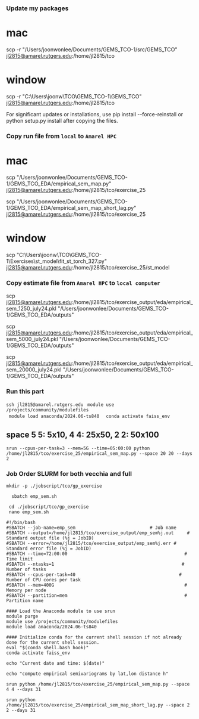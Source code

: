 ### Update my packages
# mac
scp -r "/Users/joonwonlee/Documents/GEMS_TCO-1/src/GEMS_TCO" jl2815@amarel.rutgers.edu:/home/jl2815/tco

# window
scp -r "C:\Users\joonw\TCO\GEMS_TCO-1\GEMS_TCO" jl2815@amarel.rutgers.edu:/home/jl2815/tco 

For significant updates or installations, use pip install --force-reinstall or python setup.py install after copying the files.

### Copy run file from ```local``` to ```Amarel HPC```
# mac
scp "/Users/joonwonlee/Documents/GEMS_TCO-1/GEMS_TCO_EDA/empirical_sem_map.py" jl2815@amarel.rutgers.edu:/home/jl2815/tco/exercise_25

scp "/Users/joonwonlee/Documents/GEMS_TCO-1/GEMS_TCO_EDA/empirical_sem_map_short_lag.py" jl2815@amarel.rutgers.edu:/home/jl2815/tco/exercise_25

# window
scp "C:\Users\joonw\TCO\GEMS_TCO-1\Exercises\st_model\fit_st_torch_327.py" jl2815@amarel.rutgers.edu:/home/jl2815/tco/exercise_25/st_model

### Copy estimate file from ```Amarel HPC``` to ```local computer```

scp jl2815@amarel.rutgers.edu:/home/jl2815/tco/exercise_output/eda/empirical_sem_1250_july24.pkl "/Users/joonwonlee/Documents/GEMS_TCO-1/GEMS_TCO_EDA/outputs"

scp jl2815@amarel.rutgers.edu:/home/jl2815/tco/exercise_output/eda/empirical_sem_5000_july24.pkl "/Users/joonwonlee/Documents/GEMS_TCO-1/GEMS_TCO_EDA/outputs"

scp jl2815@amarel.rutgers.edu:/home/jl2815/tco/exercise_output/eda/empirical_sem_20000_july24.pkl "/Users/joonwonlee/Documents/GEMS_TCO-1/GEMS_TCO_EDA/outputs"


### Run this part
```ssh jl2815@amarel.rutgers.edu```
```  module use /projects/community/modulefiles  ```           
```  module load anaconda/2024.06-ts840  ``` 
```  conda activate faiss_env   ```


## space 5 5: 5x10, 4 4: 25x50, 2 2: 50x100

``` srun --cpus-per-task=3 --mem=5G --time=05:00:00 python /home/jl2815/tco/exercise_25/empirical_sem_map.py --space 20 20 --days 2    ```



### Job Order SLURM for both vecchia and full
```mkdir -p ./jobscript/tco/gp_exercise```     

```   sbatch emp_sem.sh   ```


```  cd ./jobscript/tco/gp_exercise  ```                             
```  nano emp_sem.sh  ```        
 

``` 
#!/bin/bash
#SBATCH --job-name=emp_sem                            # Job name
#SBATCH --output=/home/jl2815/tco/exercise_output/emp_sem%j.out     # Standard output file (%j = JobID)
#SBATCH --error=/home/jl2815/tco/exercise_output/emp_sem%j.err # Standard error file (%j = JobID)
#SBATCH --time=72:00:00                                            # Time limit
#SBATCH --ntasks=1                                                # Number of tasks
#SBATCH --cpus-per-task=40                                       # Number of CPU cores per task
#SBATCH --mem=400G                                                 # Memory per node
#SBATCH --partition=mem                                            # Partition name

#### Load the Anaconda module to use srun 
module purge                                              
module use /projects/community/modulefiles                 
module load anaconda/2024.06-ts840 

#### Initialize conda for the current shell session if not already done for the current shell session.
eval "$(conda shell.bash hook)"
conda activate faiss_env

echo "Current date and time: $(date)"

echo "compute empirical semivariograms by lat,lon distance h"

srun python /home/jl2815/tco/exercise_25/empirical_sem_map.py --space 4 4 --days 31 

srun python /home/jl2815/tco/exercise_25/empirical_sem_map_short_lag.py --space 2 2 --days 31 




```

